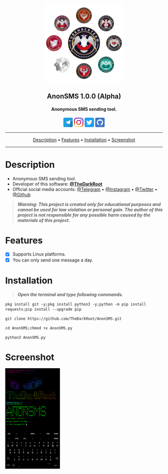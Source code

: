 <p align="center"><a href="https://turkhackteam.org"><img src="https://raw.githubusercontent.com/TheDarkRoot/FileStore/master/Images/TheDarkRoot/Banner.png" width="250"></a></p>
<h2 align="center"><b>AnonSMS 1.0.0 (Alpha)</b></h2>
<h4 align="center">Anonymous SMS sending tool.</h4>
</p>
<p align="center"><a href="center"><a href="https://t.me/TheDarkRoot"><img src="https://raw.githubusercontent.com/TheDarkRoot/FileStore/master/Images/TheDarkRoot/Telegram.png" width="30"></a>     <a href="center"><a href="https://instagram.com/TheDarkRoot"><img src="https://raw.githubusercontent.com/TheDarkRoot/FileStore/master/Images/TheDarkRoot/Instagram.png" width="30"></a>     <a href="center"><a href="https://twitter.com/TDarkRoot"><img src="https://raw.githubusercontent.com/TheDarkRoot/FileStore/master/Images/TheDarkRoot/Twitter.png" width="30"></a>     <a href="https://github.com/CiKu370/hasher"><img src="https://raw.githubusercontent.com/TheDarkRoot/FileStore/master/Images/TheDarkRoot/Github.png" width="30"></a></p>
</p>
<hr>
<p align="center"><a href="#Description">Description</a> &bull; <a href="#Features">Features</a> &bull; <a href="#Installation">Installation</a> &bull; <a href="#Screenshot">Screenshot</a></p>
<hr>


# Description

- Anonymous SMS sending tool.
- Developer of this software: **[@TheDarkRoot](https://github.com/TheDarkRoot)**
- Official social media accounts: [@Telegram](https://t.me/TheDarkRoot) &bull; [@Instagram](https://instagram.com/TheDarkRoot) &bull; [@Twitter](https://twitter.com/TDarkRoot) &bull; [@Github](https://github.com/TheDarkRoot)

> ***Warning: This project is created only for educational purposes and cannot be used for law violation or personal gain.
The author of this project is not responsible for any possible harm caused by the materials of this project.***

# Features

- [x] Supports Linux platforms.
- [x] You can only send one message a day.

# Installation

> ***Open the terminal and type following commands.***
```
pkg install git -y;pkg install python3 -y;python -m pip install requests;pip install --upgrade pip
```
```
git clone https://github.com/TheDarkRoot/AnonSMS.git
```
```
cd AnonSMS;chmod +x AnonSMS.py
```
```
python3 AnonSMS.py
```

# Screenshot

[<img src="https://raw.githubusercontent.com/TheDarkRoot/FileStore/master/Images/TheDarkRoot/Screenshots/AnonSMS%2001.png" width=175>](https://raw.githubusercontent.com/TheDarkRoot/FileStore/master/Images/TheDarkRoot/Screenshots/AnonSMS%2001.png)
